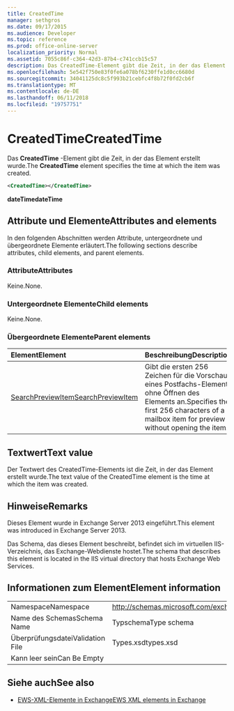 ```yaml
---
title: CreatedTime
manager: sethgros
ms.date: 09/17/2015
ms.audience: Developer
ms.topic: reference
ms.prod: office-online-server
localization_priority: Normal
ms.assetid: 7055c86f-c364-42d3-87b4-c741ccb15c57
description: Das CreatedTime-Element gibt die Zeit, in der das Element erstellt wurde.
ms.openlocfilehash: 5e542f750e83f0fe6a078bf6230ffe1d0cc6680d
ms.sourcegitcommit: 34041125dc8c5f993b21cebfc4f8b72f0fd2cb6f
ms.translationtype: MT
ms.contentlocale: de-DE
ms.lasthandoff: 06/11/2018
ms.locfileid: "19757751"
---
```

# <a name="createdtime"></a><span data-ttu-id="51a9c-103">CreatedTime</span><span class="sxs-lookup"><span data-stu-id="51a9c-103">CreatedTime</span></span>

<span data-ttu-id="51a9c-104">Das **CreatedTime** -Element gibt die Zeit, in der das Element erstellt wurde.</span><span class="sxs-lookup"><span data-stu-id="51a9c-104">The **CreatedTime** element specifies the time at which the item was created.</span></span> 
  
```xml
<CreatedTime></CreatedTime>
```

 <span data-ttu-id="51a9c-105">**dateTime**</span><span class="sxs-lookup"><span data-stu-id="51a9c-105">**dateTime**</span></span>
## <a name="attributes-and-elements"></a><span data-ttu-id="51a9c-106">Attribute und Elemente</span><span class="sxs-lookup"><span data-stu-id="51a9c-106">Attributes and elements</span></span>

<span data-ttu-id="51a9c-107">In den folgenden Abschnitten werden Attribute, untergeordnete und übergeordnete Elemente erläutert.</span><span class="sxs-lookup"><span data-stu-id="51a9c-107">The following sections describe attributes, child elements, and parent elements.</span></span>
  
### <a name="attributes"></a><span data-ttu-id="51a9c-108">Attribute</span><span class="sxs-lookup"><span data-stu-id="51a9c-108">Attributes</span></span>

<span data-ttu-id="51a9c-109">Keine.</span><span class="sxs-lookup"><span data-stu-id="51a9c-109">None.</span></span>
  
### <a name="child-elements"></a><span data-ttu-id="51a9c-110">Untergeordnete Elemente</span><span class="sxs-lookup"><span data-stu-id="51a9c-110">Child elements</span></span>

<span data-ttu-id="51a9c-111">Keine.</span><span class="sxs-lookup"><span data-stu-id="51a9c-111">None.</span></span>
  
### <a name="parent-elements"></a><span data-ttu-id="51a9c-112">Übergeordnete Elemente</span><span class="sxs-lookup"><span data-stu-id="51a9c-112">Parent elements</span></span>

|<span data-ttu-id="51a9c-113">**Element**</span><span class="sxs-lookup"><span data-stu-id="51a9c-113">**Element**</span></span>|<span data-ttu-id="51a9c-114">**Beschreibung**</span><span class="sxs-lookup"><span data-stu-id="51a9c-114">**Description**</span></span>|
|:-----|:-----|
|[<span data-ttu-id="51a9c-115">SearchPreviewItem</span><span class="sxs-lookup"><span data-stu-id="51a9c-115">SearchPreviewItem</span></span>](searchpreviewitem.md) <br/> |<span data-ttu-id="51a9c-116">Gibt die ersten 256 Zeichen für die Vorschau eines Postfachs-Elements ohne Öffnen des Elements an.</span><span class="sxs-lookup"><span data-stu-id="51a9c-116">Specifies the first 256 characters of a mailbox item for preview without opening the item.</span></span>  <br/> |
   
## <a name="text-value"></a><span data-ttu-id="51a9c-117">Textwert</span><span class="sxs-lookup"><span data-stu-id="51a9c-117">Text value</span></span>

<span data-ttu-id="51a9c-118">Der Textwert des CreatedTime-Elements ist die Zeit, in der das Element erstellt wurde.</span><span class="sxs-lookup"><span data-stu-id="51a9c-118">The text value of the CreatedTime element is the time at which the item was created.</span></span> 
  
## <a name="remarks"></a><span data-ttu-id="51a9c-119">Hinweise</span><span class="sxs-lookup"><span data-stu-id="51a9c-119">Remarks</span></span>

<span data-ttu-id="51a9c-120">Dieses Element wurde in Exchange Server 2013 eingeführt.</span><span class="sxs-lookup"><span data-stu-id="51a9c-120">This element was introduced in Exchange Server 2013.</span></span>
  
<span data-ttu-id="51a9c-121">Das Schema, das dieses Element beschreibt, befindet sich im virtuellen IIS-Verzeichnis, das Exchange-Webdienste hostet.</span><span class="sxs-lookup"><span data-stu-id="51a9c-121">The schema that describes this element is located in the IIS virtual directory that hosts Exchange Web Services.</span></span>
  
## <a name="element-information"></a><span data-ttu-id="51a9c-122">Informationen zum Element</span><span class="sxs-lookup"><span data-stu-id="51a9c-122">Element information</span></span>

|||
|:-----|:-----|
|<span data-ttu-id="51a9c-123">Namespace</span><span class="sxs-lookup"><span data-stu-id="51a9c-123">Namespace</span></span>  <br/> |http://schemas.microsoft.com/exchange/services/2006/types  <br/> |
|<span data-ttu-id="51a9c-124">Name des Schemas</span><span class="sxs-lookup"><span data-stu-id="51a9c-124">Schema Name</span></span>  <br/> |<span data-ttu-id="51a9c-125">Typschema</span><span class="sxs-lookup"><span data-stu-id="51a9c-125">Type schema</span></span>  <br/> |
|<span data-ttu-id="51a9c-126">Überprüfungsdatei</span><span class="sxs-lookup"><span data-stu-id="51a9c-126">Validation File</span></span>  <br/> |<span data-ttu-id="51a9c-127">Types.xsd</span><span class="sxs-lookup"><span data-stu-id="51a9c-127">types.xsd</span></span>  <br/> |
|<span data-ttu-id="51a9c-128">Kann leer sein</span><span class="sxs-lookup"><span data-stu-id="51a9c-128">Can Be Empty</span></span>  <br/> ||
   
## <a name="see-also"></a><span data-ttu-id="51a9c-129">Siehe auch</span><span class="sxs-lookup"><span data-stu-id="51a9c-129">See also</span></span>



- [<span data-ttu-id="51a9c-130">EWS-XML-Elemente in Exchange</span><span class="sxs-lookup"><span data-stu-id="51a9c-130">EWS XML elements in Exchange</span></span>](ews-xml-elements-in-exchange.md)

